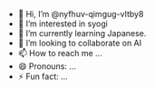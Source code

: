 - 👋 Hi, I’m @nyfhuv-qimgug-vItby8
- 👀 I’m interested in syogi
- 🌱 I’m currently learning Japanese.
- 💞️ I’m looking to collaborate on AI
- 📫 How to reach me ...
- 😄 Pronouns: ...
- ⚡ Fun fact: ...

<!---
nyfhuv-qimgug-vItby8/nyfhuv-qimgug-vItby8 is a ✨ special ✨ repository because its `README.md` (this file) appears on your GitHub profile.
You can click the Preview link to take a look at your changes.
--->
